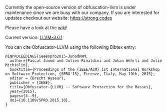 Currently the open-source version of obfuscation-llvm is under maintenance since we are busy with our company. If you are interested for updates checkout our website: https://strong.codes

Please have a look at the [wiki](https://github.com/obfuscator-llvm/obfuscator/wiki)!

Current version: [LLVM-3.6.1](https://github.com/obfuscator-llvm/obfuscator/tree/llvm-3.6.1)

You can cite Obfuscator-LLVM using the following Bibtex entry:

```
@INPROCEEDINGS{ieeespro2015-JunodRWM,
  author={Pascal Junod and Julien Rinaldini and Johan Wehrli and Julie Michielin},
  booktitle={Proceedings of the {IEEE/ACM} 1st International Workshop on Software Protection, {SPRO'15}, Firenze, Italy, May 19th, 2015},
  editor = {Brecht Wyseur},
  publisher = {IEEE},
  title={Obfuscator-{LLVM} -- Software Protection for the Masses},
  year={2015},
  pages={3--9},
  doi={10.1109/SPRO.2015.10},
}
```
